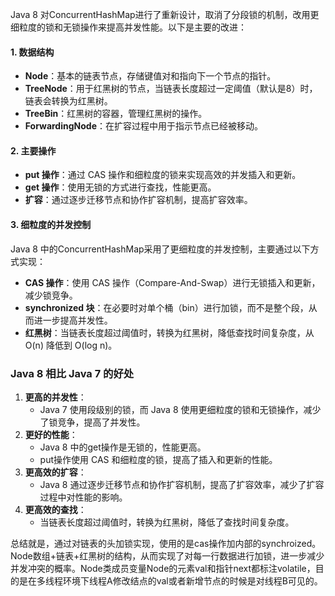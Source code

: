 Java 8 对ConcurrentHashMap进行了重新设计，取消了分段锁的机制，改用更细粒度的锁和无锁操作来提高并发性能。以下是主要的改进：
#### 1. 数据结构

- **Node**：基本的链表节点，存储键值对和指向下一个节点的指针。
- **TreeNode**：用于红黑树的节点，当链表长度超过一定阈值（默认是8）时，链表会转换为红黑树。
- **TreeBin**：红黑树的容器，管理红黑树的操作。
- **ForwardingNode**：在扩容过程中用于指示节点已经被移动。
#### 2. 主要操作

- **put 操作**：通过 CAS 操作和细粒度的锁来实现高效的并发插入和更新。
- **get 操作**：使用无锁的方式进行查找，性能更高。
- **扩容**：通过逐步迁移节点和协作扩容机制，提高扩容效率。
#### 3. 细粒度的并发控制
Java 8 中的ConcurrentHashMap采用了更细粒度的并发控制，主要通过以下方式实现：

- **CAS 操作**：使用 CAS 操作（Compare-And-Swap）进行无锁插入和更新，减少锁竞争。
- **synchronized 块**：在必要时对单个桶（bin）进行加锁，而不是整个段，从而进一步提高并发性。
- **红黑树**：当链表长度超过阈值时，转换为红黑树，降低查找时间复杂度，从 O(n) 降低到 O(log n)。
### Java 8 相比 Java 7 的好处

1. **更高的并发性**：
   - Java 7 使用段级别的锁，而 Java 8 使用更细粒度的锁和无锁操作，减少了锁竞争，提高了并发性。
2. **更好的性能**：
   - Java 8 中的get操作是无锁的，性能更高。
   - put操作使用 CAS 和细粒度的锁，提高了插入和更新的性能。
3. **更高效的扩容**：
   - Java 8 通过逐步迁移节点和协作扩容机制，提高了扩容效率，减少了扩容过程中对性能的影响。
4. **更高效的查找**：
   - 当链表长度超过阈值时，转换为红黑树，降低了查找时间复杂度。

总结就是，通过对链表的头加锁实现，使用的是cas操作加内部的synchroized。Node数组+链表+红黑树的结构，从而实现了对每一行数据进行加锁，进一步减少并发冲突的概率。Node类成员变量Node的元素val和指针next都标注volatile，目的是在多线程环境下线程A修改结点的val或者新增节点的时候是对线程B可见的。

